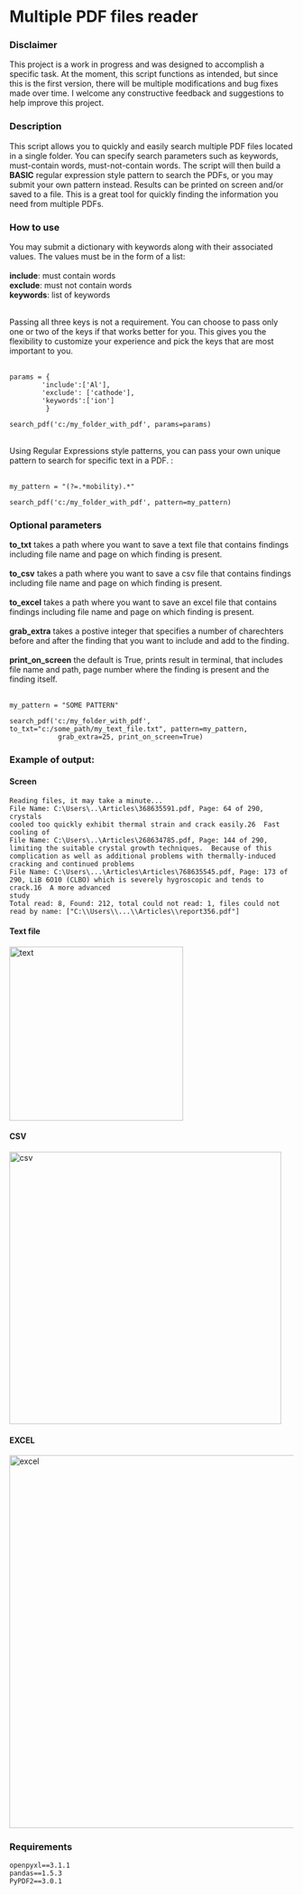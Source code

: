 # Multiple PDF files reader

### Disclaimer
This project is a work in progress and was designed to accomplish a specific task. At the moment, this script functions as intended, but since this is the first version, there will be multiple modifications and bug fixes made over time. I welcome any constructive feedback and suggestions to help improve this project.

### Description
This script allows you to quickly and easily search multiple PDF files located in a single folder. You can specify search parameters such as keywords, must-contain words, must-not-contain words. The script will then build a <b>BASIC</b> regular expression style pattern to search the PDFs, or you may submit your own pattern instead. Results can be printed on screen and/or saved to a file. This is a great tool for quickly finding the information you need from multiple PDFs.   

### How to use
You may submit a dictionary with keywords along with their associated values. The values must be in the form of a list: <br><br>
<b>include</b>: must contain words<br>
<b>exclude</b>: must not contain words<br>
<b>keywords</b>: list of keywords<br>

<br>
Passing all three keys is not a requirement. You can choose to pass only one or two of the keys if that works better for you. This gives you the flexibility to customize your experience and pick the keys that are most important to you.<br><br>

```
params = {
        'include':['Al'], 
        'exclude': ['cathode'], 
        'keywords':['ion']
         }
         
search_pdf('c:/my_folder_with_pdf', params=params)
```
<br>
Using Regular Expressions style patterns, you can pass your own unique pattern to search for specific text in a PDF. : <br><br>

```
my_pattern = "(?=.*mobility).*"

search_pdf('c:/my_folder_with_pdf', pattern=my_pattern)
```

### Optional parameters
<b>to_txt</b> takes a path where you want to save a text file that contains findings including file name and page on which finding is present.<br><br>
<b>to_csv</b> takes a path where you want to save a csv file that contains findings including file name and page on which finding is present.<br><br>
<b>to_excel</b> takes a path where you want to save an excel file that contains findings including file name and page on which finding is present.<br><br>
<b>grab_extra</b> takes a postive integer that specifies a number of charechters before and after the finding that you want to include and add to the finding.<br><br>
<b>print_on_screen</b> the default is True, prints result in terminal, that includes file name and path, page number where the finding is present and the finding itself.<br><br>

```
my_pattern = "SOME PATTERN"

search_pdf('c:/my_folder_with_pdf', to_txt="c:/some_path/my_text_file.txt", pattern=my_pattern, 
            grab_extra=25, print_on_screen=True)
```

### Example of output:
#### Screen
```
Reading files, it may take a minute...
File Name: C:\Users\..\Articles\368635591.pdf, Page: 64 of 290, crystals 
cooled too quickly exhibit thermal strain and crack easily.26  Fast cooling of
File Name: C:\Users\..\Articles\268634785.pdf, Page: 144 of 290, limiting the suitable crystal growth techniques.  Because of this complication as well as additional problems with thermally-induced cracking and continued problems 
File Name: C:\Users\...\Articles\Articles\768635545.pdf, Page: 173 of 290, LiB 6O10 (CLBO) which is severely hygroscopic and tends to crack.16  A more advanced 
study
Total read: 8, Found: 212, total could not read: 1, files could not read by name: ["C:\\Users\\...\\Articles\\report356.pdf"]
```
#### Text file
<img width="308" alt="text" src="https://user-images.githubusercontent.com/86169204/228311462-09697381-84cb-448a-9b38-97e635d469d3.PNG">

#### CSV
<img width="482" alt="csv" src="https://user-images.githubusercontent.com/86169204/228311173-faebc08d-c37b-4e36-be05-888980c8cb67.PNG">

#### EXCEL
<img width="660" alt="excel" src="https://user-images.githubusercontent.com/86169204/228310802-3c33cc25-2797-4cb0-be76-214a8e713f3b.PNG">

### Requirements
```
openpyxl==3.1.1
pandas==1.5.3
PyPDF2==3.0.1
```
